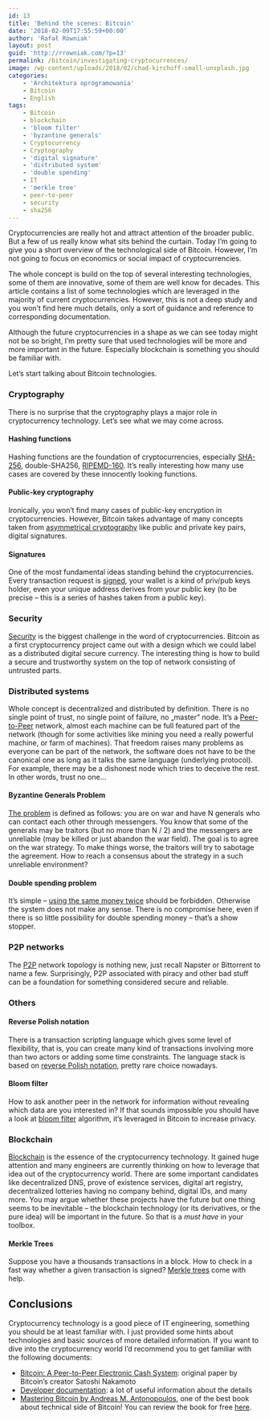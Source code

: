 ```yaml
---
id: 13
title: 'Behind the scenes: Bitcoin'
date: '2018-02-09T17:55:59+00:00'
author: 'Rafał Równiak'
layout: post
guid: 'http://rrowniak.com/?p=13'
permalink: /bitcoin/investigating-cryptocurrences/
image: /wp-content/uploads/2018/02/chad-kirchoff-small-unsplash.jpg
categories:
    - 'Architektura oprogramowania'
    - Bitcoin
    - English
tags:
    - Bitcoin
    - blockchain
    - 'bloom filter'
    - 'byzantine generals'
    - Cryptocurrency
    - Cryptography
    - 'digital signature'
    - 'distributed system'
    - 'double spending'
    - IT
    - 'merkle tree'
    - peer-to-peer
    - security
    - sha256
---
```


Cryptocurrencies are really hot and attract attention of the broader public. But a few of us really know what sits behind the curtain. Today I’m going to give you a short overview of the technological side of Bitcoin. However, I’m not going to focus on economics or social impact of cryptocurrencies.

The whole concept is build on the top of several interesting technologies, some of them are innovative, some of them are well know for decades. This article contains a list of some technologies which are leveraged in the majority of current cryptocurrencies. However, this is not a deep study and you won’t find here much details, only a sort of guidance and reference to corresponding documentation.

Although the future cryptocurrencies in a shape as we can see today might not be so bright, I’m pretty sure that used technologies will be more and more important in the future. Especially blockchain is something you should be familiar with.

Let’s start talking about Bitcoin technologies.

### Cryptography

There is no surprise that the cryptography plays a major role in cryptocurrency technology. Let’s see what we may come across.

#### Hashing functions

Hashing functions are the foundation of cryptocurrencies, especially [SHA-256](http://en.wikipedia.org/wiki/SHA-2), double-SHA256, [RIPEMD-160](http://en.wikipedia.org/wiki/RIPEMD). It’s really interesting how many use cases are covered by these innocently looking functions.

#### Public-key cryptography

Ironically, you won’t find many cases of public-key encryption in cryptocurrencies. However, Bitcoin takes advantage of many concepts taken from [asymmetrical cryptography](https://en.wikipedia.org/wiki/Public-key_cryptography) like public and private key pairs, digital signatures.

#### Signatures

One of the most fundamental ideas standing behind the cryptocurrencies. Every transaction request is [signed](https://en.wikipedia.org/wiki/Digital_signature), your wallet is a kind of priv/pub keys holder, even your unique address derives from your public key (to be precise – this is a series of hashes taken from a public key).

### Security

[Security](http://bitcoinsecurity101.com/getting-started/) is the biggest challenge in the word of cryptocurrencies. Bitcoin as a first cryptocurrency project came out with a design which we could label as a distributed digital secure currency. The interesting thing is how to build a secure and trustworthy system on the top of network consisting of untrusted parts.

### Distributed systems

Whole concept is decentralized and distributed by definition. There is no single point of trust, no single point of failure, no „master” node. It’s a [Peer-to-Peer](https://en.wikipedia.org/wiki/Peer-to-peer) network, almost each machine can be full featured part of the network (though for some activities like mining you need a really powerful machine, or farm of machines). That freedom raises many problems as everyone can be part of the network, the software does not have to be the canonical one as long as it talks the same language (underlying protocol). For example, there may be a dishonest node which tries to deceive the rest. In other words, trust no one…

#### <span class="st">Byzantine Generals Problem</span>

[The problem](https://en.wikipedia.org/wiki/Byzantine_fault_tolerance) is defined as follows: you are on war and have N generals who can contact each other through messengers. You know that some of the generals may be traitors (but no more than N / 2) and the messengers are unreliable (may be killed or just abandon the war field). The goal is to agree on the war strategy. To make things worse, the traitors will try to sabotage the agreement. How to reach a consensus about the strategy in a such unreliable environment?

#### Double spending problem

It’s simple – [using the same money twice](https://en.wikipedia.org/wiki/Double-spending) should be forbidden. Otherwise the system does not make any sense. There is no compromise here, even if there is so little possibility for double spending money – that’s a show stopper.

### P2P networks

The [P2P](https://en.wikipedia.org/wiki/Peer-to-peer) network topology is nothing new, just recall Napster or Bittorrent to name a few. Surprisingly, P2P associated with piracy and other bad stuff can be a foundation for something considered secure and reliable.

### Others

#### Reverse Polish notation

There is a transaction scripting language which gives some level of flexibility, that is, you can create many kind of transactions involving more than two actors or adding some time constraints. The language stack is based on [reverse Polish notation](https://en.wikipedia.org/wiki/Reverse_Polish_notation), pretty rare choice nowadays.

#### Bloom filter

How to ask another peer in the network for information without revealing which data are you interested in? If that sounds impossible you should have a look at [bloom filter](https://en.wikipedia.org/wiki/Bloom_filter) algorithm, it’s leveraged in Bitcoin to increase privacy.

### Blockchain

[Blockchain](https://en.wikipedia.org/wiki/Blockchain) is the essence of the cryptocurrency technology. It gained huge attention and many engineers are currently thinking on how to leverage that idea out of the cryptocurrency world. There are some important candidates like decentralized DNS, prove of existence services, digital art registry, decentralized lotteries having no company behind, digital IDs, and many more. You may argue whether these projects have the future but one thing seems to be inevitable – the blockchain technology (or its derivatives, or the pure idea) will be important in the future. So that is a *must have* in your toolbox.

#### <span class="mw-headline" id="Merkle_Trees">Merkle Trees</span>

Suppose you have a thousands transactions in a block. How to check in a fast way whether a given transaction is signed? [Merkle trees](https://en.wikipedia.org/wiki/Merkle_tree) come with help.

## Conclusions

Cryptocurrency technology is a good piece of IT engineering, something you should be at least familiar with. I just provided some hints about technologies and basic sources of more detailed information. If you want to dive into the cryptocurrency world I’d recommend you to get familiar with the following documents:

- [Bitcoin: A Peer-to-Peer Electronic Cash System](https://bitcoin.org/bitcoin.pdf): original paper by Bitcoin’s creator Satoshi Nakamoto
- [Developer documentation](https://bitcoin.org/en/developer-documentation): a lot of useful information about the details
- [Mastering Bitcoin by Andreas M. Antonopoulos](https://bitcoinbook.info/), one of the best book about technical side of Bitcoin! You can review the book for free [here](https://github.com/bitcoinbook/bitcoinbook).